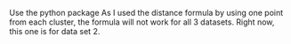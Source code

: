 Use the python package
As I used the distance formula by using one point from each cluster, the formula will not work for all 3 datasets. 
Right now, this one is for data set 2. 
